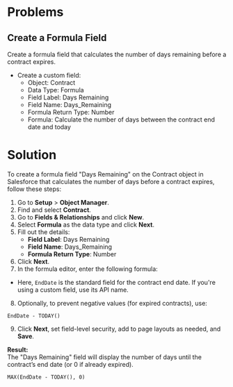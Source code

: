 # Problems

## Create a Formula Field

Create a formula field that calculates the number of days remaining before a contract expires.

* Create a custom field:
    - Object: Contract
    - Data Type: Formula
    - Field Label: Days Remaining
    - Field Name: Days_Remaining
    - Formula Return Type: Number
    - Formula: Calculate the number of days between the contract end date and today

  
# Solution

To create a formula field "Days Remaining" on the Contract object in Salesforce that calculates the number of days before a contract expires, follow these steps:

1. Go to **Setup** > **Object Manager**.
2. Find and select **Contract**.
3. Go to **Fields & Relationships** and click **New**.
4. Select **Formula** as the data type and click **Next**.
5. Fill out the details:
   - **Field Label**: Days Remaining
   - **Field Name**: Days_Remaining
   - **Formula Return Type**: Number
6. Click **Next**.
7. In the formula editor, enter the following formula:

- Here, `EndDate` is the standard field for the contract end date. If you're using a custom field, use its API name.

8. Optionally, to prevent negative values (for expired contracts), use:

``` apex
EndDate - TODAY()
```

9. Click **Next**, set field-level security, add to page layouts as needed, and **Save**.

**Result:**  
The "Days Remaining" field will display the number of days until the contract’s end date (or 0 if already expired).

``` apex
MAX(EndDate - TODAY(), 0)
```
